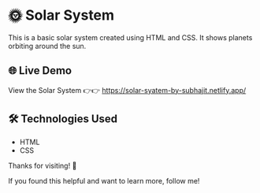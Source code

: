 # 🌞 Solar System 

This is a basic solar system  created using HTML and CSS. It shows planets orbiting around the sun.  
 
## 🌐 Live Demo  
View the Solar System 👉👉 https://solar-syatem-by-subhajit.netlify.app/    

## 🛠 Technologies Used  
- HTML  
- CSS  

Thanks for visiting! 🌟


If you found this helpful and want to learn more, follow me! 
 
